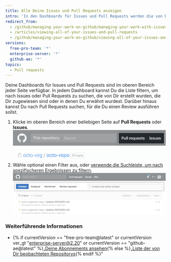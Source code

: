 ```yaml
---
title: Alle Deine Issues und Pull Requests anzeigen
intro: 'In den Dashboards für Issues und Pull Requests werden die von Dir erstellten offenen Issues und Pull Requests aufgelistet. Du kannst diese verwenden, um veraltete Elemente zu aktualisieren, sie zu klonen oder um Repository übergreifend - einschließlich der von Dir nicht abonnierten Repositorys - auf dem Laufenden zu bleiben, wo Du erwähnt wurdest.'
redirect_from:
  - /github/managing-your-work-on-github/managing-your-work-with-issues-and-pull-requests/viewing-all-of-your-issues-and-pull-requests
  - /articles/viewing-all-of-your-issues-and-pull-requests
  - /github/managing-your-work-on-github/viewing-all-of-your-issues-and-pull-requests
versions:
  free-pro-team: '*'
  enterprise-server: '*'
  github-ae: '*'
topics:
  - Pull requests
---
```


Deine Dashboards für Issues und Pull Requests sind im oberen Bereich jeder Seite verfügbar. In jedem Dashboard kannst Du die Liste filtern, um nach Issues oder Pull Requests zu suchen, die von Dir erstellt wurden, die Dir zugewiesen sind oder in denen Du erwähnt wurdest. Darüber hinaus kannst Du nach Pull Requests suchen, für die Du einen Review ausführen sollst.

1. Klicke im oberen Bereich einer beliebigen Seite auf **Pull Requests** oder **Issues**. ![Die globalen Dashboards für Issues und Pull Requests](/assets/images/help/overview/issues_and_pr_dashboard.png)
2. Wähle optional einen Filter aus, oder [verwende die Suchleiste, um nach spezifischeren Ergebnissen zu filtern](/articles/using-search-to-filter-issues-and-pull-requests). ![Liste der Pull Requests mit dem Filter "Created" (erstellt) ausgewählt](/assets/images/help/overview/pr_dashboard_created.png)

### Weiterführende Informationen

- {% if currentVersion == "free-pro-team@latest" or currentVersion ver_gt "enterprise-server@2.20" or currentVersion == "github-ae@latest" %}„[Deine Abonnements ansehen](/github/managing-subscriptions-and-notifications-on-github/viewing-your-subscriptions#reviewing-repositories-that-youre-watching){% else %}„[Liste der von Dir beobachteten Repositorys](/github/receiving-notifications-about-activity-on-github/listing-the-repositories-youre-watching){% endif %}"
